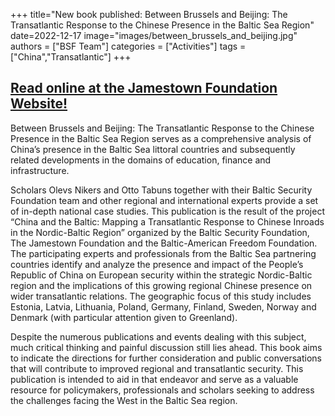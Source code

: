 +++
title="New book published: Between Brussels and Beijing: The Transatlantic Response to the Chinese Presence in the Baltic Sea Region"
date=2022-12-17
image="images/between_brussels_and_beijing.jpg"
authors = ["BSF Team"]
categories = ["Activities"]
tags = ["China","Transatlantic"]
+++

## [Read online at the Jamestown Foundation Website!](https://jamestown.org/product/now-available-between-brussels-and-beijing-the-transatlantic-response-to-the-chinese-presence-in-the-baltic-sea-region/)

Between Brussels and Beijing: The Transatlantic Response to the Chinese Presence in the Baltic Sea Region serves as a comprehensive analysis of China’s presence in the Baltic Sea littoral countries and subsequently related developments in the domains of education, finance and infrastructure.

Scholars Olevs Nikers and Otto Tabuns together with their Baltic Security Foundation team and other regional and international experts provide a set of in-depth national case studies. This publication is the result of the project “China and the Baltic: Mapping a Transatlantic Response to Chinese Inroads in the Nordic-Baltic Region” organized by the Baltic Security Foundation, The Jamestown Foundation and the Baltic-American Freedom Foundation. The participating experts and professionals from the Baltic Sea partnering countries identify and analyze the presence and impact of the People’s Republic of China on European security within the strategic Nordic-Baltic region and the implications of this growing regional Chinese presence on wider transatlantic relations. The geographic focus of this study includes Estonia, Latvia, Lithuania, Poland, Germany, Finland, Sweden, Norway and Denmark (with particular attention given to Greenland).

Despite the numerous publications and events dealing with this subject, much critical thinking and painful discussion still lies ahead. This book aims to indicate the directions for further consideration and public conversations that will contribute to improved regional and transatlantic security. This publication is intended to aid in that endeavor and serve as a valuable resource for policymakers, professionals and scholars seeking to address the challenges facing the West in the Baltic Sea region.
